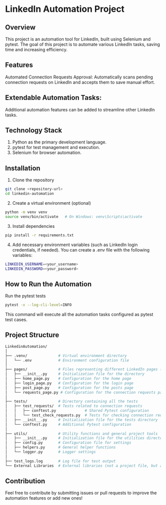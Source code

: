 # LinkedIn Automation Project

## Overview
This project is an automation tool for LinkedIn, built using Selenium and pytest. The goal of this project is to automate various LinkedIn tasks, saving time and increasing efficiency.

## Features
Automated Connection Requests Approval:
Automatically scans pending connection requests on LinkedIn and accepts them to save manual effort.

## Extendable Automation Tasks:
Additional automation features can be added to streamline other LinkedIn tasks.

## Technology Stack
1. Python as the primary development language.
2. pytest for test management and execution.
3. Selenium for browser automation.


## Installation
1. Clone the repository
```bash
git clone <repository-url>  
cd linkedin-automation
```

2. Create a virtual environment (optional)
```bash
python -m venv venv  
source venv/bin/activate   # On Windows: venv\Scripts\activate  
```

3. Install dependencies
```bash
pip install -r requirements.txt
```

4. Add necessary environment variables (such as LinkedIn login credentials, if needed). You can create a .env file with the following variables:
```bash
LINKEDIN_USERNAME=<your_username>  
LINKEDIN_PASSWORD=<your_password>
```

## How to Run the Automation
Run the pytest tests
```bash
pytest -v --log-cli-level=INFO
```
This command will execute all the automation tasks configured as pytest test cases.

## Project Structure
```bash
LinkedinAutomation/
│
├── .venv/              # Virtual environment directory
│   └── .env            # Environment configuration file
│
├── pages/              # Files representing different LinkedIn pages (Page Object Model)
│   ├── __init__.py     # Initialization file for the directory
│   ├── home_page.py    # Configuration for the home page
│   ├── login_page.py   # Configuration for the login page
│   ├── post_page.py    # Configuration for the posts page
│   └── requests_page.py # Configuration for the connection requests page
│
├── tests/              # Directory containing all the tests
│   ├── test_requests/  # Tests related to connection requests
│   │   ├── conftest.py             # Shared Pytest configuration
│   │   └── test_check_requests.py  # Tests for checking connection requests
│   ├── __init__.py     # Initialization file for the tests directory
│   └── conftest.py     # Additional Pytest configuration
│
├── utils/              # Utility functions and general project tools
│   ├── __init__.py     # Initialization file for the utilities directory
│   ├── config.py       # Configuration file for settings
│   ├── helpers.py      # General helper functions
│   └── logger.py       # Logger settings
│
├── test_logs.log       # Log file for test output
└── External Libraries  # External libraries (not a project file, but an IDE feature)
```

## Contribution
Feel free to contribute by submitting issues or pull requests to improve the automation features or add new ones!
  
